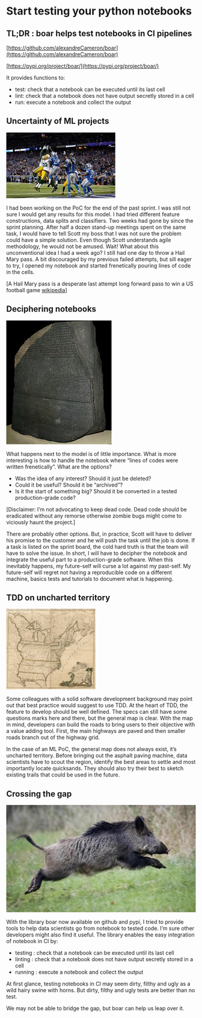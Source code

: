 # Start testing your python notebooks

## TL;DR : boar helps test notebooks in CI pipelines

[https://github.com/alexandreCameron/boar](https://github.com/alexandreCameron/boar)

[https://pypi.org/project/boar/](https://pypi.org/project/boar/)

It provides functions to:

* test: check that a notebook can be executed until its last cell
* lint: check that a notebook does not have output secretly stored in a cell
* run: execute a notebook and collect the output

## Uncertainty of ML projects

[![view image on github](./img/hail-mary.jpg)](https://github.com/alexandreCameron/boar/blob/master/img/hail-mary.jpg)

<!-- https://ftw.usatoday.com/2015/12/5-most-memorable-hail-marys-in-nfl-history -->

I had been working on the PoC for the end of the past sprint.
I was still not sure I would get any results for this model.
I had tried different feature constructions, data splits and classifiers.
Two weeks had gone by since the sprint planning.
After half a dozen stand-up meetings spent on the same task,
I would have to tell Scott my boss that I was not sure the problem could have a simple solution.
Even though Scott understands agile methodology, he would not be amused.
Wait! What about this unconventional idea I had a week ago? I still had one day to throw a Hail Mary pass.
A bit discouraged by my previous failed attempts, but sill eager to try,
I opened my notebook and started frenetically pouring lines of code in the cells.

[A Hail Mary pass is a desperate last attempt long forward pass to win a US football game [wikipedia](https://en.wikipedia.org/wiki/Hail_Mary_pass)]

## Deciphering notebooks

[![view image on github](./img/rosetta-stone.jpg)](https://github.com/alexandreCameron/boar/blob/master/img/rosetta-stone.jpg)

<!-- https://en.wikipedia.org/wiki/Rosetta_Stone -->

What happens next to the model is of little importance.
What is more interesting is how to handle the notebook where “lines of codes were written frenetically”.
What are the options?

* Was the idea of any interest? Should it just be deleted?
* Could it be useful? Should it be “archived”?
* Is it the start of something big? Should it be converted in a tested production-grade code?

[Disclaimer: I’m not advocating to keep dead code.
Dead code should be eradicated without any remorse otherwise zombie bugs might come to viciously haunt the project.]

There are probably other options.
But, in practice, Scott will have to deliver his promise to the customer and he will push the task until the job is done.
If a task is listed on the sprint board, the cold hard truth is that the team will have to solve the issue.
In short, I will have to decipher the notebook and integrate the useful part to a production-grade software.
When this inevitably happens, my future-self will curse a lot against my past-self.
My future-self will regret not having a reproducible code on a different machine,
basics tests and tutorials to document what is happening.

## TDD on uncharted territory

[![view image on github](./img/uncharted-US.jpg)](https://github.com/alexandreCameron/boar/blob/master/img/uncharted-US.jpg)

<!-- https://www.smithsonianmag.com/history/even-1784-america-it-was-impossible-make-map-without-infuriating-someone-180952700/ -->

Some colleagues with a solid software development background may point out that best practice would suggest to use TDD.
At the heart of TDD, the feature to develop should be well defined.
The specs can still have some questions marks here and there, but the general map is clear.
With the map in mind, developers can build the roads to bring users to their objective with a value adding tool.
First, the main highways are paved and then smaller roads branch out of the highway grid.

In the case of an ML PoC, the general map does not always exist, it’s uncharted territory.
Before bringing out the asphalt paving machine, data scientists have to scout the region,
identify the best areas to settle and most importantly locate quicksands.
They should also try their best to sketch existing trails that could be used in the future.

## Crossing the gap

[![view image on github](./img/boar.jpg)](https://github.com/alexandreCameron/boar/blob/master/img/boar.jpg)

<!-- https://news.yahoo.com/anger-france-158-boar-killed-202433624.html -->

With the library boar now available on github and pypi,
I tried to provide tools to help data scientists go from notebook to tested code.
I’m sure other developers might also find it useful.
The library enables the easy integration of notebook in CI by:

* testing : check that a notebook can be executed until its last cell
* linting : check that a notebook does not have output secretly stored in a cell
* running : execute a notebook and collect the output

At first glance, testing notebooks in CI may seem dirty, filthy and ugly as a wild hairy swine with horns.
But dirty, filthy and ugly tests are better than no test.

We may not be able to bridge the gap, but boar can help us leap over it.
